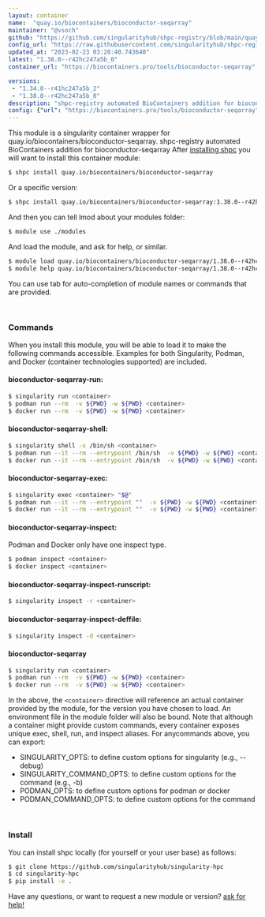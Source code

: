 ```yaml
---
layout: container
name:  "quay.io/biocontainers/bioconductor-seqarray"
maintainer: "@vsoch"
github: "https://github.com/singularityhub/shpc-registry/blob/main/quay.io/biocontainers/bioconductor-seqarray/container.yaml"
config_url: "https://raw.githubusercontent.com/singularityhub/shpc-registry/main/quay.io/biocontainers/bioconductor-seqarray/container.yaml"
updated_at: "2023-02-23 03:20:40.743640"
latest: "1.38.0--r42hc247a5b_0"
container_url: "https://biocontainers.pro/tools/bioconductor-seqarray"

versions:
 - "1.34.0--r41hc247a5b_2"
 - "1.38.0--r42hc247a5b_0"
description: "shpc-registry automated BioContainers addition for bioconductor-seqarray"
config: {"url": "https://biocontainers.pro/tools/bioconductor-seqarray", "maintainer": "@vsoch", "description": "shpc-registry automated BioContainers addition for bioconductor-seqarray", "latest": {"1.38.0--r42hc247a5b_0": "sha256:c160e8f0f87d2a35468dfa1b632ec310cf384475dd4b992ce35a93d1e166266f"}, "tags": {"1.34.0--r41hc247a5b_2": "sha256:1dd222beb6a569aff8674e8effb1e3c9f9f739d5b9e3e6f43df9200fbd61eff7", "1.38.0--r42hc247a5b_0": "sha256:c160e8f0f87d2a35468dfa1b632ec310cf384475dd4b992ce35a93d1e166266f"}, "docker": "quay.io/biocontainers/bioconductor-seqarray"}
---
```


This module is a singularity container wrapper for quay.io/biocontainers/bioconductor-seqarray.
shpc-registry automated BioContainers addition for bioconductor-seqarray
After [installing shpc](#install) you will want to install this container module:


```bash
$ shpc install quay.io/biocontainers/bioconductor-seqarray
```

Or a specific version:

```bash
$ shpc install quay.io/biocontainers/bioconductor-seqarray:1.38.0--r42hc247a5b_0
```

And then you can tell lmod about your modules folder:

```bash
$ module use ./modules
```

And load the module, and ask for help, or similar.

```bash
$ module load quay.io/biocontainers/bioconductor-seqarray/1.38.0--r42hc247a5b_0
$ module help quay.io/biocontainers/bioconductor-seqarray/1.38.0--r42hc247a5b_0
```

You can use tab for auto-completion of module names or commands that are provided.

<br>

### Commands

When you install this module, you will be able to load it to make the following commands accessible.
Examples for both Singularity, Podman, and Docker (container technologies supported) are included.

#### bioconductor-seqarray-run:

```bash
$ singularity run <container>
$ podman run --rm  -v ${PWD} -w ${PWD} <container>
$ docker run --rm  -v ${PWD} -w ${PWD} <container>
```

#### bioconductor-seqarray-shell:

```bash
$ singularity shell -s /bin/sh <container>
$ podman run --it --rm --entrypoint /bin/sh  -v ${PWD} -w ${PWD} <container>
$ docker run --it --rm --entrypoint /bin/sh  -v ${PWD} -w ${PWD} <container>
```

#### bioconductor-seqarray-exec:

```bash
$ singularity exec <container> "$@"
$ podman run --it --rm --entrypoint ""  -v ${PWD} -w ${PWD} <container> "$@"
$ docker run --it --rm --entrypoint ""  -v ${PWD} -w ${PWD} <container> "$@"
```

#### bioconductor-seqarray-inspect:

Podman and Docker only have one inspect type.

```bash
$ podman inspect <container>
$ docker inspect <container>
```

#### bioconductor-seqarray-inspect-runscript:

```bash
$ singularity inspect -r <container>
```

#### bioconductor-seqarray-inspect-deffile:

```bash
$ singularity inspect -d <container>
```



#### bioconductor-seqarray

```bash
$ singularity run <container>
$ podman run --rm  -v ${PWD} -w ${PWD} <container>
$ docker run --rm  -v ${PWD} -w ${PWD} <container>
```


In the above, the `<container>` directive will reference an actual container provided
by the module, for the version you have chosen to load. An environment file in the
module folder will also be bound. Note that although a container
might provide custom commands, every container exposes unique exec, shell, run, and
inspect aliases. For anycommands above, you can export:

 - SINGULARITY_OPTS: to define custom options for singularity (e.g., --debug)
 - SINGULARITY_COMMAND_OPTS: to define custom options for the command (e.g., -b)
 - PODMAN_OPTS: to define custom options for podman or docker
 - PODMAN_COMMAND_OPTS: to define custom options for the command

<br>

### Install

You can install shpc locally (for yourself or your user base) as follows:

```bash
$ git clone https://github.com/singularityhub/singularity-hpc
$ cd singularity-hpc
$ pip install -e .
```

Have any questions, or want to request a new module or version? [ask for help!](https://github.com/singularityhub/singularity-hpc/issues)
